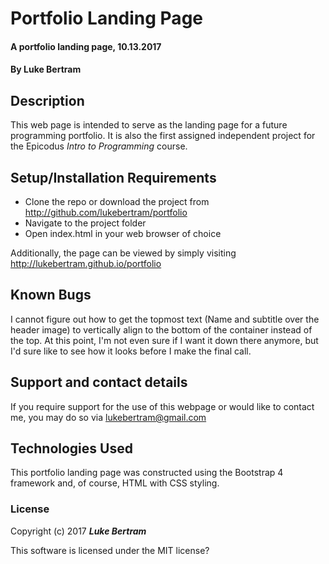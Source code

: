 # Portfolio Landing Page

#### A portfolio landing page, 10.13.2017

#### By **Luke Bertram**

## Description

This web page is intended to serve as the landing page for a future programming portfolio. It is also the first assigned independent project for the Epicodus _Intro to Programming_ course.

## Setup/Installation Requirements

* Clone the repo or download the project from http://github.com/lukebertram/portfolio
* Navigate to the project folder
* Open index.html in your web browser of choice

Additionally, the page can be viewed by simply visiting http://lukebertram.github.io/portfolio

## Known Bugs

I cannot figure out how to get the topmost text (Name and subtitle over the header image) to vertically align to the bottom of the container instead of the top. At this point, I'm not even sure if I want it down there anymore, but I'd sure like to see how it looks before I make the final call.

## Support and contact details

If you require support for the use of this webpage or would like to contact me, you may do so via lukebertram@gmail.com

## Technologies Used

This portfolio landing page was constructed using the Bootstrap 4 framework and, of course, HTML with CSS styling.

### License

Copyright (c) 2017 **_Luke Bertram_**

This software is licensed under the MIT license?
